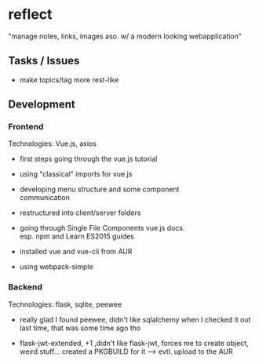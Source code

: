 # reflect

"manage notes, links, images aso. w/ a modern looking webapplication"


## Tasks / Issues

- make topics/tag more rest-like

## Development

### Frontend

Technologies: Vue.js, axios

- first steps going through the vue.js tutorial
- using "classical" imports for vue.js
- developing menu structure and some component  
  communication

- restructured into client/server folders
- going through Single File Components vue.js docs.  
  esp. npm and Learn ES2015 guides

- installed vue and vue-cli from AUR
- using webpack-simple

### Backend

Technologies: flask, sqlite, peewee

- really glad I found peewee, didn't like sqlalchemy when I checked it out last time, that was some time ago tho

- flask-jwt-extended, +1 ,didn't like flask-jwt, forces me to create object, weird stuff...
created a PKGBUILD for it --> evtl. upload to the AUR
